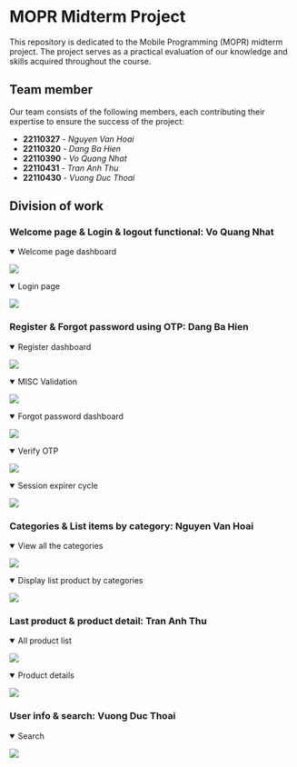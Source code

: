 # MOPR Midterm Project

This repository is dedicated to the Mobile Programming (MOPR) midterm project. The project serves as a practical evaluation of our knowledge and skills acquired throughout the course.

## Team member

Our team consists of the following members, each contributing their expertise to ensure the success of the project:

-  **22110327** - _Nguyen Van Hoai_
-  **22110320** - _Dang Ba Hien_
-  **22110390** - _Vo Quang Nhat_
-  **22110431** - _Tran Anh Thu_
-  **22110430** - _Vuong Duc Thoai_

## Division of work

### Welcome page & Login & logout functional: Vo Quang Nhat

<details open>
<summary>Welcome page dashboard</summary>    
<pre>
<img src = "./product/welcome.jpg"><img>
</pre>
</details>

<details open>
<summary>Login page</summary>    
<pre>
<img src = "./product/login.jpg"><img>
</pre>
</details>

<!-- <details open>
<summary>Logout page</summary>
<pre>
<img src = "./docs/allcate.png"><img>
</pre>
</details> -->

### Register & Forgot password using OTP: Dang Ba Hien

<details open>
<summary>Register dashboard</summary>    
<pre>
<img src = "./product/register.jpg"><img>
</pre>
</details>

<details open>
<summary>MISC Validation</summary>    
<pre>
<img src = "./docs/allcate.png"><img>
</pre>
</details>

<details open>
<summary>Forgot password dashboard</summary>    
<pre>
<img src = "./product/foget-pass.jpg"><img>
</pre>
</details>

<details open>
<summary>Verify OTP</summary>    
<pre>
<img src = "./product/otp-dashboard.jpg"><img>
</pre>
</details>

<details open>
<summary>Session expirer cycle</summary>    
<pre>
<img src = "./docs/exptire.png"><img>
</pre>
</details>

### Categories & List items by category: Nguyen Van Hoai

<details open>
<summary>View all the categories</summary>    
<pre>
<img src = "./product/dashboard.jpg"><img>
</pre>
</details>

<details open>
<summary>Display list product by categories</summary>    
<pre>
<img src = "./product/phoneList.jpg"><img>
</pre>
</details>

### Last product & product detail: Tran Anh Thu

<details open>
<summary>All product list</summary>    
<pre>
<img src = "./product/dashboard.jpg"><img>
</pre>
</details>

<details open>
<summary>Product details</summary>    
<pre>
<img src = "./product/detail.jpg"><img>
</pre>
</details>

### User info & search: Vuong Duc Thoai

<details open>
<summary>Search</summary>    
<pre>
<img src = "./product/search.jpg"><img>
</pre>
</details>
